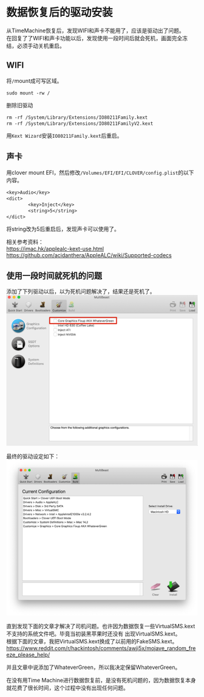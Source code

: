 # 数据恢复后的驱动安装

从TimeMachine恢复后，发现WIFI和声卡不能用了，应该是驱动出了问题。  
在回复了了WIFI和声卡功能以后，发现使用一段时间后就会死机，画面完全冻结，必须手动关机重启。

## WIFI
将`/`mount成可写区域。  
```
sudo mount -rw /
```

删除旧驱动  
```
rm -rf /System/Library/Extensions/IO80211Family.kext
rm -rf /System/Library/Extensions/IO80211FamilyV2.kext
```


用`Kext Wizard`安装`IO80211Family.kext`后重启。

## 声卡
用clover mount EFI，然后修改`/Volumes/EFI/EFI/CLOVER/config.plist`的以下内容。
```
<key>Audio</key>
<dict>
        <key>Inject</key>
        <string>5</string>
</dict>
```
将string改为5后重启后，发现声卡可以使用了。

相关参考资料：  
https://imac.hk/applealc-kext-use.html  
https://github.com/acidanthera/AppleALC/wiki/Supported-codecs

## 使用一段时间就死机的问题
添加了下列驱动以后，以为死机问题解决了，结果还是死机了。
![](2020-12-09-23-41-25.png)

最终的驱动设定如下：
![](2020-12-09-23-43-19.png)

直到发现下面的文章才解决了司机问题。也许因为数据恢复一些VirtualSMS.kext不支持的系统文件吧。毕竟当初装黑苹果时还没有
出现VirtualSMS.kext。  
根据下面的文章，我把VirtualSMS.kext换成了以前用的FakeSMS.kext。
https://www.reddit.com/r/hackintosh/comments/awji5x/mojave_random_freeze_please_help/

并且文章中说添加了WhateverGreen，所以我决定保留WhateverGreen。

在没有用Time Machine进行数据恢复前，是没有死机问题的，因为数据恢复本身就花费了很长时间，这个过程中没有出现任何问题。